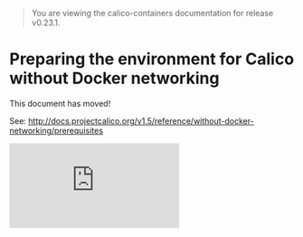 > You are viewing the calico-containers documentation for release v0.23.1.

# Preparing the environment for Calico without Docker networking

This document has moved!

See: http://docs.projectcalico.org/v1.5/reference/without-docker-networking/prerequisites

[![Analytics](https://calico-ga-beacon.appspot.com/UA-52125893-3/calico-containers/docs/calico-with-docker/without-docker-networking/ManualSetup.md?pixel)](https://github.com/igrigorik/ga-beacon)
